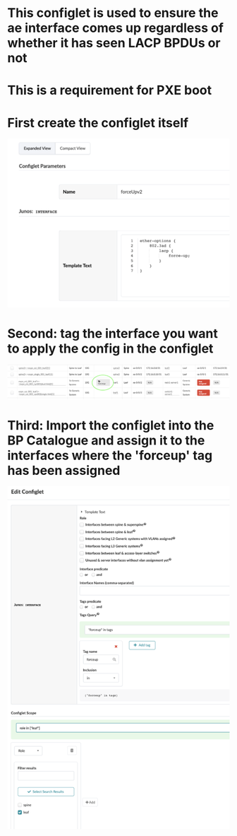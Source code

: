 # This configlet is used to ensure the ae interface comes up regardless of whether it has seen LACP BPDUs or not
# This is a requirement for PXE boot

# First create the configlet itself

![Configlet](./images/Configlet.png "ForceUp Configlet")

# Second: tag the interface you want to apply the config in the configlet

![tagged interfaces image](./images/taggedLinks.png "Tagged Links")


# Third: Import the configlet into the BP Catalogue and assign it to the interfaces where the 'forceup' tag has been assigned


![import to catalogue](./images/ImportingConfiglet.png "import to catalogue")
